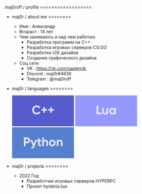 maj0roff / profile <<<<<<<<<<<<<<<<<<

+ maj0r / about me >>>>>>>>

  + Имя : Александр
  + Возраст : 14 лет
  + Чем занимаюсь и над чем работаю
    + Разработка программ на C++
    + Разработка игровых серверов CS:GO
    + Разработка UIX дизайна
    + Создание графического дизайна
  + Соц сети
    + VK : https://vk.com/sapiernik
    + Discord : maj0r#4630
    + Telegram : @maj0roff

+ maj0r / languages >>>>>>>>

  ![C++](https://github.com/maj0roff/maj0roff/blob/main/Group%205.png?raw=true)
  ![LUA](https://github.com/maj0roff/maj0roff/blob/main/Group%207.png?raw=true)
  ![Python](https://github.com/maj0roff/maj0roff/blob/main/Group%204.png?raw=true)

+ maj0r / projects >>>>>>>>
  + 2022 Год
    + Разработчик игровых серверов HYPERPC
    + Проект hysteria.lua
